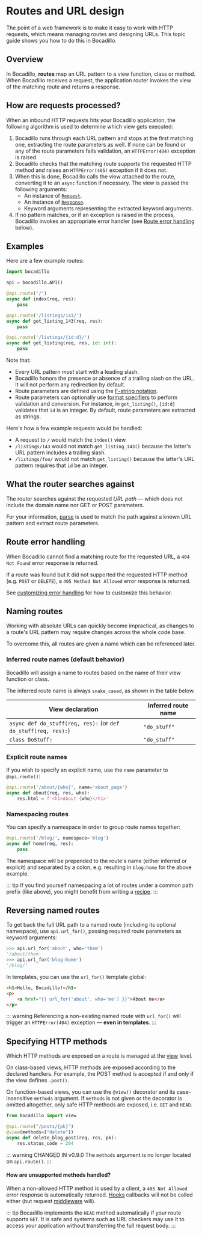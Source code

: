 # Routes and URL design

The point of a web framework is to make it easy to work with HTTP requests, which means managing routes and designing URLs. This topic guide shows you how to do this in Bocadillo.

## Overview

In Bocadillo, **routes** map an URL pattern to a view function, class or method. When Bocadillo receives a request, the application router invokes the view of the matching route and returns a response.

## How are requests processed?

When an inbound HTTP requests hits your Bocadillo application, the following algorithm is used to determine which view gets executed:

1. Bocadillo runs through each URL pattern and stops at the first matching one, extracting the route parameters as well. If none can be found or any of the route parameters fails validation, an `HTTPError(404)` exception is raised.
2. Bocadillo checks that the matching route supports the requested HTTP method and raises an `HTTPError(405)` exception if it does not.
3. When this is done, Bocadillo calls the view attached to the route, converting it to an `async` function if necessary. The view is passed the following arguments:
    - An instance of [`Request`][Request].
    - An instance of [`Response`][Response].
    - Keyword arguments representing the extracted keyword arguments.
4. If no pattern matches, or if an exception is raised in the process, Bocadillo invokes an appropriate error handler (see [Route error handling](#route-error-handling) below).

## Examples

Here are a few example routes:

```python
import bocadillo

api = bocadillo.API()

@api.route('/')
async def index(req, res):
    pass

@api.route('/listings/143/')
async def get_listing_143(req, res):
    pass

@api.route('/listings/{id:d}/')
async def get_listing(req, res, id: int):
    pass
```

Note that:

- Every URL pattern *must* start with a leading slash.
- Bocadillo honors the presence or absence of a trailing slash on the URL. It will not perform any redirection by default.
- Route parameters are defined using the [F-string notation].
- Route parameters can optionally use [format specifiers] to perform validation and conversion. For instance, in `get_listing()`, `{id:d}` validates that `id` is an integer. By default, route parameters are extracted as strings.

Here's how a few example requests would be handled:

- A request to `/` would match the `index()` view.
- `/listings/143` would not match `get_listing_143()` because the latter's URL pattern includes a trailing slash.
- `/listings/foo/` would not match `get_listing()` because the latter's URL pattern requires that `id` be an integer.

## What the router searches against

The router searches against the requested *URL path* — which does not include the domain name nor GET or POST parameters.

For your information, [parse] is used to match the path against a known URL pattern and extract route parameters.

## Route error handling

When Bocadillo cannot find a matching route for the requested URL, a `404 Not Found` error response is returned.

If a route was found but it did not supported the requested HTTP method (e.g. `POST` or `DELETE`), a `405 Method Not Allowed` error response is returned.

See [customizing error handling](views.md#customizing-error-handling) for how to customize this behavior.

## Naming routes

Working with absolute URLs can quickly become impractical, as changes to a route's URL pattern may require changes across the whole code base.

To overcome this, all routes are given a name which can be referenced later.

### Inferred route names (default behavior)

Bocadillo will assign a name to routes based on the name of their view function or class.

The inferred route name is always `snake_cased`, as shown in the table below.

| View declaration | Inferred route name |
|------------------|---------------------|
| `async def do_stuff(req, res):` (or `def do_stuff(req, res):`) | `"do_stuff"` |
| `class DoStuff:` | `"do_stuff"` |

### Explicit route names

If you wish to specify an explicit name, use the `name` parameter to `@api.route()`:

```python
@api.route('/about/{who}', name='about_page')
async def about(req, res, who):
    res.html = f'<h1>About {who}</h1>'
```

### Namespacing routes

You can specify a namespace in order to group route names together:

```python
@api.route('/blog/', namespace='blog')
async def home(req, res):
    pass
```

The namespace will be prepended to the route's name (either inferred or explicit) and separated by a colon, e.g. resulting in `blog:home` for the above example.

::: tip
If you find yourself namespacing a lot of routes under a common path prefix (like above), you might benefit from writing a [recipe](../agnostic/recipes.md).
:::

## Reversing named routes

To get back the full URL path to a named route (including its optional namespace), use `api.url_for()`, passing required route parameters as keyword arguments:

```python
>>> api.url_for('about', who='them')
'/about/them'
>>> api.url_for('blog:home')
'/blog/'
```

In templates, you can use the `url_for()` template global:

```html
<h1>Hello, Bocadillo!</h1>
<p>
    <a href="{{ url_for('about', who='me') }}">About me</a>
</p>
```

::: warning
Referencing a non-existing named route with `url_for()` will trigger an `HTTPError(404)` exception — **even in templates**.
:::

## Specifying HTTP methods

Which HTTP methods are exposed on a route is managed at the [view](./views.md) level.

On class-based views, HTTP methods are exposed according to the declared handlers. For example, the POST method is accepted if and only if the view defines `.post()`.

On function-based views, you can use the `@view()` decorator and its case-insensitive `methods` argument. If `methods` is not given or the decorator is omitted altogether, only safe HTTP methods are exposed, i.e. `GET` and `HEAD`.

```python
from bocadillo import view

@api.route("/posts/{pk}")
@view(methods=["delete"])
async def delete_blog_post(req, res, pk):
    res.status_code = 204
```

::: warning CHANGED IN v0.9.0
The `methods` argument is no longer located on `api.route()`.
:::

#### How are unsupported methods handled?

When a non-allowed HTTP method is used by a client, a `405 Not Allowed` error response is automatically returned. [Hooks] callbacks will not be called either (but request [middleware] will).

::: tip
Bocadillo implements the `HEAD` method automatically if your route supports `GET`. It is safe and systems such as URL checkers may use it to access your application without transferring the full request body.
:::

[Request]: requests.md
[Response]: responses.md
[F-string notation]: https://www.python.org/dev/peps/pep-0498/
[format specifiers]: https://www.python.org/dev/peps/pep-0498/#format-specifiers
[parse]: https://pypi.org/project/parse/
[hooks]: ./hooks.md
[middleware]: ./middleware.md
